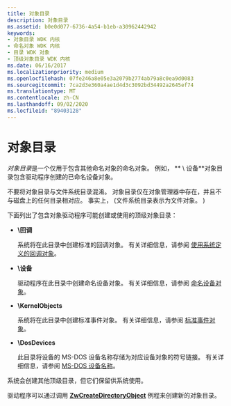 ```yaml
---
title: 对象目录
description: 对象目录
ms.assetid: b0e0d077-6736-4a54-b1eb-a30962442942
keywords:
- 对象目录 WDK 内核
- 命名对象 WDK 内核
- 目录 WDK 对象
- 顶级对象目录 WDK 内核
ms.date: 06/16/2017
ms.localizationpriority: medium
ms.openlocfilehash: 07fe246a8e05e3a2079b2774ab79a8c0ea9d0083
ms.sourcegitcommit: 7ca2d3e360a4ae1d4d3c3092bd34492a2645ef74
ms.translationtype: MT
ms.contentlocale: zh-CN
ms.lasthandoff: 09/02/2020
ms.locfileid: "89403128"
---
```

# <a name="object-directories"></a>对象目录





*对象目录*是一个仅用于包含其他命名对象的命名对象。 例如， ** \\ 设备**对象目录包含驱动程序创建的已命名设备对象。

不要将对象目录与文件系统目录混淆。 对象目录仅在对象管理器中存在，并且不与磁盘上的任何目录相对应。 事实上， (文件系统目录表示为文件对象。 ) 

下面列出了包含对象驱动程序可能创建或使用的顶级对象目录：

-   **\\回调**

    系统将在此目录中创建标准的回调对象。 有关详细信息，请参阅 [使用系统定义的回调对象](using-a-system-defined-callback-object.md)。

-   **\\设备**

    驱动程序在此目录中创建命名设备对象。 有关详细信息，请参阅 [命名设备对象](named-device-objects.md)。

-   **\\KernelObjects**

    系统将在此目录中创建标准事件对象。 有关详细信息，请参阅 [标准事件对象](standard-event-objects.md)。

-   **\\DosDevices**

    此目录将设备的 MS-DOS 设备名称存储为对应设备对象的符号链接。 有关详细信息，请参阅 [MS-DOS 设备名称](introduction-to-ms-dos-device-names.md)。

系统会创建其他顶级目录，但它们保留供系统使用。

驱动程序可以通过调用 [**ZwCreateDirectoryObject**](/windows-hardware/drivers/ddi/wdm/nf-wdm-zwcreatedirectoryobject) 例程来创建新的对象目录。

 

